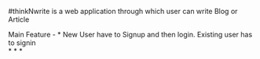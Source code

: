 #thinkNwrite is a web application through which user can write Blog or Article

Main Feature - 
    * New User have to Signup and then login. Existing user has to signin <br />
    * 
    *
    *
